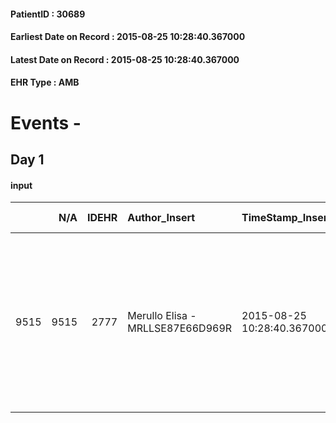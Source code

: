 
#### PatientID : 30689
#### Earliest Date on Record : 2015-08-25 10:28:40.367000
#### Latest Date on Record : 2015-08-25 10:28:40.367000
#### EHR Type : AMB

# Events - 

## Day 1

#### input
|      |    N/A |   IDEHR | Author_Insert                    | TimeStamp_Insert           | EHRType   |   PatientID |   IDDigitalSignDocument | persone_vicine   |   Unnamed: 0_x.1 |   IDANAMNESI_SOCIALE | Patient   | FamigliaAltro   | Paziente_T   | FamigliaAltro_T   |   Non_Rilevabile_x.1 | Note_Non_Rilevabile_x.1   | opt_Problemi   | Note_I                                                                                                                                                                                                                                       | chk_contr_sintomi   | opt_paziente_a   | opt_famiglia_a   | opt_adeguatezza   | ds_note_ad                                                          | opt_paziente_solo   | ds_note_con                     | opt_presente_assente   | Presenza_minori   | ds_familiari_coinv      | opt_necessario   | opt_presente   | opt_risorse_ec   | ds_note_prio                                                                                             | opt_paziente_ad   | opt_caregiver_ad   | Needs     |
|-----:|-------:|--------:|:---------------------------------|:---------------------------|:----------|------------:|------------------------:|:-----------------|-----------------:|---------------------:|:----------|:----------------|:-------------|:------------------|---------------------:|:--------------------------|:---------------|:---------------------------------------------------------------------------------------------------------------------------------------------------------------------------------------------------------------------------------------------|:--------------------|:-----------------|:-----------------|:------------------|:--------------------------------------------------------------------|:--------------------|:--------------------------------|:-----------------------|:------------------|:------------------------|:-----------------|:---------------|:-----------------|:---------------------------------------------------------------------------------------------------------|:------------------|:-------------------|:----------|
| 9515 |   9515 |    2777 | Merullo Elisa - MRLLSE87E66D969R | 2015-08-25 10:28:40.367000 | AMB       |       30689 |                  124853 | N/A              |             1246 |                  817 | Si#1      | Si#1            | No#0         | Si#1              |                    0 | NR                        | Si#1           | Il pz non sa della prognosi infausta e gli √® stata data come giustificazione del ricovero una riabilitazione/terapia di supporto per poi riprendere la CT. Figlio consapevole della situazione (la mamma √® deceduta della stessa malattia) | controllo sintomi#0 | Indefinite#2     | Congruenti#1     | No#0              | Presente solo il figlio unico e la nuora. Non ci sono altri parenti | Si#1                | Il pz ha sempre vissuto da solo | Assente#0              | No#0              | son and daughter in law | Si#1             | No#0           | Adeguate#1       | Il bisogno espresso √® a livello clinico/assistenziale. Spiegato il setting degenza e come funziona RCP. | Parziale#1        | Totale#2           | Clinici#0 |



